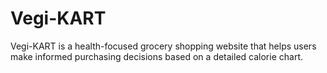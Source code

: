 # Vegi-KART
Vegi-KART is a health-focused grocery shopping website that helps users make informed purchasing decisions based on a detailed calorie chart. 
